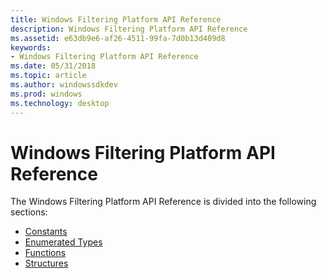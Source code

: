 ```yaml
---
title: Windows Filtering Platform API Reference
description: Windows Filtering Platform API Reference
ms.assetid: e63db9e6-af26-4511-99fa-7d0b13d409d8
keywords:
- Windows Filtering Platform API Reference
ms.date: 05/31/2018
ms.topic: article
ms.author: windowssdkdev
ms.prod: windows
ms.technology: desktop
---
```


# Windows Filtering Platform API Reference

The Windows Filtering Platform API Reference is divided into the following sections:

-   [Constants](windows-filtering-platform-api-constants.md)
-   [Enumerated Types](fwp-enums.md)
-   [Functions](fwp-functions.md)
-   [Structures](fwp-structs.md)

 

 




